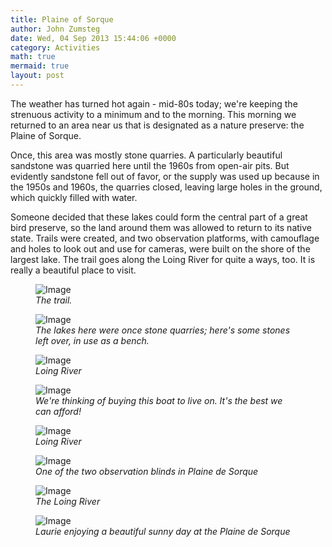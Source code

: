```yaml
---
title: Plaine of Sorque
author: John Zumsteg
date: Wed, 04 Sep 2013 15:44:06 +0000
category: Activities
math: true
mermaid: true
layout: post
---
```

The weather has turned hot again - mid-80s today; we're keeping the strenuous activity to a minimum and to the morning. This morning we returned to an area near us that is designated as a nature preserve: the Plaine of Sorque.

Once, this area was mostly stone quarries. A particularly beautiful sandstone was quarried here until the 1960s from open-air pits. But evidently sandstone fell out of favor, or the supply was used up because in the 1950s and 1960s, the quarries closed, leaving large holes in the ground, which quickly filled with water.

Someone decided that these lakes could form the central part of a great bird preserve, so the land around them was allowed to return to its native state. Trails were created, and two observation platforms, with camouflage and holes to look out and use for cameras, were built on the shore of the largest lake. The trail goes along the Loing River for quite a ways, too. It is really a beautiful place to visit.
<figure class = "landscape">
	<img src="{{"/assets/images/2013/09/DSC03982.jpg" | prepend: site.baseurl | prepend: site.url }}" alt="Image" />
	<figcaption><em>The trail.</em></figcaption>
</figure>



<figure class = "landscape">
	<img src="{{"/assets/images/2013/09/DSC03984.jpg" | prepend: site.baseurl | prepend: site.url }}" alt="Image" />
	<figcaption><em>The lakes here were once stone quarries; here's some stones left over, in use as a bench.</em></figcaption>
</figure>



<figure class = "landscape">
	<img src="{{"/assets/images/2013/09/DSC03989.jpg" | prepend: site.baseurl | prepend: site.url }}" alt="Image" />
	<figcaption><em>Loing River</em></figcaption>
</figure>



<figure class = "portrait">
	<img src="{{"/assets/images/2013/09/DSC03993.jpg" | prepend: site.baseurl | prepend: site.url }}" alt="Image" />
	<figcaption><em>We're thinking of buying this boat to live on. It's the best we can afford!</em></figcaption>
</figure>



<figure class = "portrait">
	<img src="{{"/assets/images/2013/09/DSC03996.jpg" | prepend: site.baseurl | prepend: site.url }}" alt="Image" />
	<figcaption><em>Loing River</em></figcaption>
</figure>



<figure class = "portrait">
	<img src="{{"/assets/images/2013/09/DSC04003.jpg" | prepend: site.baseurl | prepend: site.url }}" alt="Image" />
	<figcaption><em>One of the two observation blinds in Plaine de Sorque</em></figcaption>
</figure>



<figure class = "portrait">
	<img src="{{"/assets/images/2013/09/DSC04013.jpg" | prepend: site.baseurl | prepend: site.url }}" alt="Image" />
	<figcaption><em>The Loing River</em></figcaption>
</figure>



<figure class = "portrait">
	<img src="{{"/assets/images/2013/09/DSC04025.jpg" | prepend: site.baseurl | prepend: site.url }}" alt="Image" />
	<figcaption><em>Laurie enjoying a beautiful sunny day at the Plaine de Sorque</em></figcaption>
</figure>




